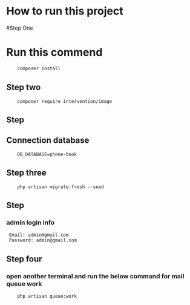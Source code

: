  # How to run this project




 #Step One
 # Run this commend
 
 

 
```bash
    composer install
```

## Step two
```
    composer require intervention/image
```
## Step 

## Connection database 
```
    DB_DATABASE=phone-book
```

## Step three
```
    php artisan migrate:fresh --seed
```

## Step
### admin login info
```
 Email: admin@gmail.com
 Password: admin@gmail.com

```


## Step four
### open another terminal and run the below command for mail queue work 
```
    php artisan queue:work
```
